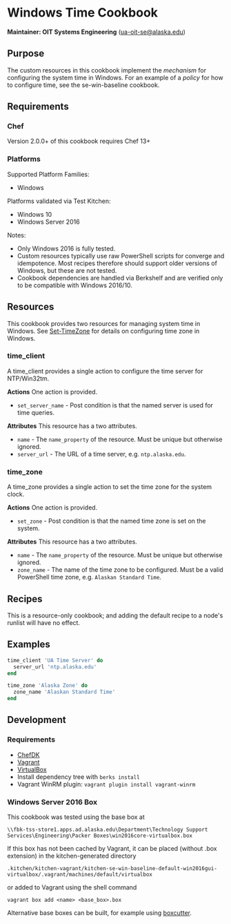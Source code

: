 # Windows Time Cookbook

__Maintainer: OIT Systems Engineering__ (<ua-oit-se@alaska.edu>)

## Purpose

The custom resources in this cookbook implement the _mechanism_ for configuring the system time in Windows.  For an example of a _policy_ for how to configure time, see the se-win-baseline cookbook.

## Requirements

### Chef

Version 2.0.0+ of this cookbook requires Chef 13+

### Platforms

Supported Platform Families:

* Windows

Platforms validated via Test Kitchen:

* Windows 10
* Windows Server 2016

Notes:

* Only Windows 2016 is fully tested.
* Custom resources typically use raw PowerShell scripts for converge and idempotence.  Most recipes therefore should support older versions of Windows, but these are not tested.
* Cookbook dependencies are handled via Berkshelf and are verified only to be compatible with Windows 2016/10.

## Resources

This cookbook provides two resources for managing system time in Windows.  See [Set-TimeZone](https://docs.microsoft.com/en-us/powershell/module/Microsoft.PowerShell.Management/Set-TimeZone?view=powershell-5.1) for details on configuring time zone in Windows.

### time_client
A time_client provides a single action to configure the time server for NTP/Win32tm.

__Actions__
One action is provided.

* `set_server_name` - Post condition is that the named server is used for time queries.

__Attributes__
This resource has a two attributes.

* `name` - The `name_property` of the resource.  Must be unique but otherwise ignored.
* `server_url` - The URL of a time server, e.g. `ntp.alaska.edu`.

### time_zone
A time_zone provides a single action to set the time zone for the system clock.

__Actions__
One action is provided.

* `set_zone` - Post condition is that the named time zone is set on the system.

__Attributes__
This resource has a two attributes.

* `name` - The `name_property` of the resource.  Must be unique but otherwise ignored.
* `zone_name` - The name of the time zone to be configured.  Must be a valid PowerShell time zone, e.g. `Alaskan Standard Time`.

## Recipes

This is a resource-only cookbook; and adding the default recipe to a node's runlist will have no effect.

## Examples

```ruby
time_client 'UA Time Server' do
  server_url 'ntp.alaska.edu'
end

time_zone 'Alaska Zone' do
  zone_name 'Alaskan Standard Time'
end
```

## Development

### Requirements

+ [ChefDK](https://downloads.chef.io/chef-dk/)
+ [Vagrant](https://www.vagrantup.com/)
+ [VirtualBox](https://www.virtualbox.org/wiki/Downloads)
+ Install dependency tree with `berks install`
+ Vagrant WinRM plugin:  `vagrant plugin install vagrant-winrm`

### Windows Server 2016 Box

This cookbook was tested using the base box at

`\\fbk-tss-store1.apps.ad.alaska.edu\Department\Technology Support Services\Engineering\Packer Boxes\win2016core-virtualbox.box`

If this box has not been cached by Vagrant, it can be placed (without .box extension) in the kitchen-generated directory

`.kitchen/kitchen-vagrant/kitchen-se-win-baseline-default-win2016gui-virtualbox/.vagrant/machines/default/virtualbox`

or added to Vagrant using the shell command

`vagrant box add <name> <base_box>.box`

Alternative base boxes can be built, for example using [boxcutter](https://github.com/boxcutter/windows).

